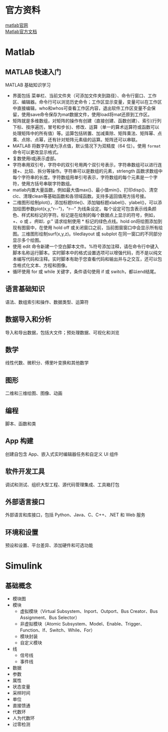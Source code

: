 # 官方资料
[matlab官网](https://ww2.mathworks.cn/?s_tid=user_nav_logo)  
[Matlab官方文档](https://ww2.mathworks.cn/help/releases/R2024a/index.html)

# Matlab
## MATLAB 快速入门
MATLAB 基础知识学习
- 界面包括 菜单栏、当前文件夹（可添加文件夹到路径）、命令行窗口、工作区、编辑器。命令行可以浏览历史命令；工作区显示变量，变量可以在工作区中直接编辑，who和whos可查看工作区内容，退出软件工作区变量不会保留，使用save命令保存为mat数据文件，使用load将mat还原到工作区。  
- 矩阵就是多维数组，对矩阵的操作有创建（直接创建、函数创建）、索引(行列下标、按序遍历，冒号和步长)、修改、运算（单一的算术运算符或函数可以处理矩阵中的所有值）等。运算包括转置、加减乘除、矩阵乘法、矩阵幂、点乘、点除、点幂，还有针对矩阵元素级的运算。矩阵还可以串联。  
- MATLAB 将数字存储为浮点值，默认情况下为双精度（64 位）。使用 `format` 命令可以更改显示格式。  
- 复数使用i或j表示虚部。
- 字符串用双引号，字符中的双引号用两个双引号表示，字符串数组可以进行连接+、比较、拆分等操作。字符串可以是数组的元素，strlength 函数求数组中每个字符串的长度。字符数组用单引号表示，字符数组的每个元素是一个字符，使用方括号串联字符数组。
- matlab内置大量函数，例如最大值max()、最小值min()、打印disp()、清空clc、清理clean等基础函数和各领域函数。支持多返回值用方括号接。
- 二维图形绘制plot()，添加标题title()、添加轴标题xlabel()、ylabel()，可以添加绘图参数plot(x,y,"r--")，"r--" 为线条设定。每个设定可包含表示线条颜色、样式和标记的字符。标记是在绘制的每个数据点上显示的符号，例如，+、o 或 *。例如，g:*" 请求绘制使用 * 标记的绿色点线。hold on将绘图添加到现有图窗中，在使用 hold off 或关闭窗口之前，当前图窗窗口中会显示所有绘图。三维图形绘制surf(x,y,z)。tiledlayout 或 subplot 在同一窗口的不同部分显示多个绘图。
- 使用 edit 命令新建一个空白脚本文件。%符号添加注释，请在命令行中键入脚本名称运行脚本。实时脚本中的格式设置选项可以增强代码，而不是以纯文本编写代码和注释。实时脚本有助于您查看代码和输出并与之交互，还可以包含格式化文本、方程和图像。
- 循环使用 for 或 while 关键字，条件语句使用 if 或 switch，都以end结尾。



## 语言基础知识
语法、数组索引和操作、数据类型、运算符

## 数据导入和分析
导入和导出数据，包括大文件；预处理数据、可视化和浏览

## 数学
线性代数、微积分、傅里叶变换和其他数学

## 图形
二维和三维绘图、图像、动画

## 编程
脚本、函数和类

## App 构建
创建自包含 App、嵌入式实时编辑器任务和自定义 UI 组件

## 软件开发工具
调试和测试、组织大型工程、源代码管理集成、工具箱打包

## 外部语言接口
外部语言和库接口，包括 Python、Java、C、C++、.NET 和 Web 服务

## 环境和设置
预设和设置、平台差异、添加硬件和可选功能

# Simulink
## 基础概念
- 模块图
- 模块
	- 虚拟模块（Virtual Subsystem、Inport、Outport、Bus Creator、Bus Assignment、Bus Selector）
	- 非虚拟模块（Atomic Subsystem、Model、Enable、Trigger、Function、If、Switch、While、For）
	- 模块封装
	- 自定义模块
- 线
	- 信号线
	- 事件线
- 数据
- 参数
- 属性
- 状态变量
- 采样时间
- 单位
- 直接馈通
- 代数环
- 人为代数环
- 过零检测
